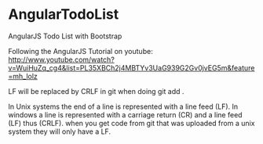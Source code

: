 AngularTodoList
===============

AngularJS Todo List with Bootstrap

Following the AngularJS Tutorial on youtube:
http://www.youtube.com/watch?v=WuiHuZq_cg4&list=PL35XBCh2j4MBTYv3UaG939G2Gv0jvEG5m&feature=mh_lolz

LF will be replaced by CRLF in git when doing git add .

In Unix systems the end of a line is represented with a line feed (LF). In windows a line is represented with a carriage return (CR) and a line feed (LF) thus (CRLF). when you get code from git that was uploaded from a unix system they will only have a LF.